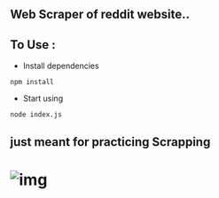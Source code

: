 ## Web Scraper of reddit website..  
##  To Use :

- Install dependencies

```
npm install
```
- Start using

```
node index.js
```

## just meant for practicing Scrapping
# ![img](https://img.shields.io/badge/Made%20By-DEBASISH%20SAHOO-red.svg)

